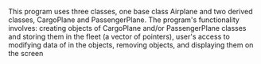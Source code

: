 This program uses three classes, one base class Airplane and two derived 
classes, CargoPlane and PassengerPlane. The program's functionality
involves: creating objects of CargoPlane and/or PassengerPlane classes 
and storing them in the fleet (a vector of pointers),
user's access to modifying data of in the objects, removing objects, and displaying them on the screen
